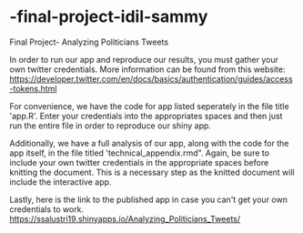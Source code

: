 # -final-project-idil-sammy
Final Project- Analyzing Politicians Tweets

In order to run our app and reproduce our results, you must gather your own twitter credentials. 
More information can be found from this website: https://developer.twitter.com/en/docs/basics/authentication/guides/access-tokens.html

For convenience, we have the code for app listed seperately in the file title 'app.R'. Enter your credentials into the appropriates spaces and then just run the entire file in order to reproduce our shiny app.

Additionally, we have a full analysis of our app, along with the code for the app itself, in the file titled 'technical_appendix.rmd". Again, be sure to include your own twitter credentials in the appropriate spaces before knitting the document. This is a necessary step as the knitted document will include the interactive app.

Lastly, here is the link to the published app in case you can't get your own credentials to work. https://ssalustri19.shinyapps.io/Analyzing_Politicians_Tweets/
